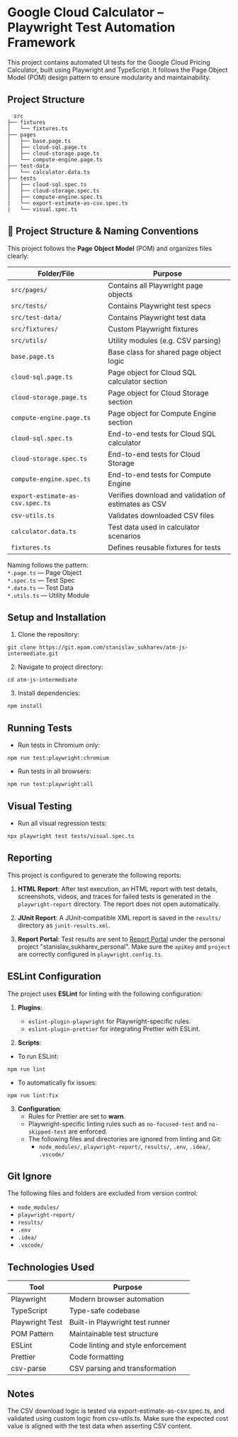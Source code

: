 # Google Cloud Calculator – Playwright Test Automation Framework
This project contains automated UI tests for the Google Cloud Pricing Calculator, built using Playwright and TypeScript.
It follows the Page Object Model (POM) design pattern to ensure modularity and maintainability.

## Project Structure

```
  src  
├── fixtures  
│   └── fixtures.ts  
├── pages  
│   ├── base.page.ts  
│   ├── cloud-sql.page.ts  
│   ├── cloud-storage.page.ts  
│   └── compute-engine.page.ts  
├── test-data  
│   └── calculator.data.ts  
├── tests  
│   ├── cloud-sql.spec.ts  
│   ├── cloud-storage.spec.ts  
│   ├── compute-engine.spec.ts  
|   └── export-estimate-as-csv.spec.ts 
|   └── visual.spec.ts
```
## 📁 Project Structure & Naming Conventions

This project follows the **Page Object Model** (POM) and organizes files clearly:

| Folder/File                     | Purpose                                      |
|--------------------------------|----------------------------------------------|
| `src/pages/`                   | Contains all Playwright page objects         |
| `src/tests/`                   | Contains Playwright test specs               |
| `src/test-data/`               | Contains Playwright test data                |
| `src/fixtures/`                | Custom Playwright fixtures                   |
| `src/utils/`                   | Utility modules (e.g. CSV parsing)           |
| `base.page.ts`                 | Base class for shared page object logic      |
| `cloud-sql.page.ts`            | Page object for Cloud SQL calculator section |
| `cloud-storage.page.ts`        | Page object for Cloud Storage section        |
| `compute-engine.page.ts`       | Page object for Compute Engine section       |
| `cloud-sql.spec.ts`            | End-to-end tests for Cloud SQL calculator    |
| `cloud-storage.spec.ts`        | End-to-end tests for Cloud Storage           |
| `compute-engine.spec.ts`       | End-to-end tests for Compute Engine          |
| `export-estimate-as-csv.spec.ts`| Verifies download and validation of estimates as CSV |
| `csv-utils.ts`                 | Validates downloaded CSV files               |
| `calculator.data.ts`           | Test data used in calculator scenarios       |
| `fixtures.ts`                  | Defines reusable fixtures for tests          |

Naming follows the pattern:  
`*.page.ts` — Page Object  
`*.spec.ts` — Test Spec  
`*.data.ts` — Test Data  
`*.utils.ts` — Utility Module

## Setup and Installation

1. Clone the repository:

`git clone https://git.epam.com/stanislav_sukharev/atm-js-intermediate.git`

2. Navigate to project directory:

`cd atm-js-intermediate`

3. Install dependencies:

`npm install`

## Running Tests

- Run tests in Chromium only:

`npm run test:playwright:chromium`

- Run tests in all browsers:

`npm run test:playwright:all`

## **Visual Testing**
- Run all visual regression tests:

`npx playwright test tests/visual.spec.ts`

## Reporting

This project is configured to generate the following reports:

1. **HTML Report**: After test execution, an HTML report with test details, screenshots, videos, and traces for failed tests is generated in the `playwright-report` directory. The report does not open automatically.

2. **JUnit Report**: A JUnit-compatible XML report is saved in the `results/` directory as `junit-results.xml`.

3. **Report Portal**: Test results are sent to [Report Portal](https://reportportal.epam.com) under the personal project "stanislav_sukharev_personal". Make sure the `apiKey` and `project` are correctly configured in `playwright.config.ts`.

## ESLint Configuration

The project uses **ESLint** for linting with the following configuration:

1. **Plugins**:
   - `eslint-plugin-playwright` for Playwright-specific rules.
   - `eslint-plugin-prettier` for integrating Prettier with ESLint.

2. **Scripts**:
- To run ESLint:
     
`npm run lint`
     
- To automatically fix issues:
    
`npm run lint:fix`


3. **Configuration**:
   - Rules for Prettier are set to **warn**.
   - Playwright-specific linting rules such as `no-focused-test` and `no-skipped-test` are enforced.
   - The following files and directories are ignored from linting and Git:
     - `node_modules/`, `playwright-report/`, `results/`, `.env`, `.idea/`, `.vscode/`

## Git Ignore

The following files and folders are excluded from version control:

- `node_modules/`
- `playwright-report/`
- `results/`
- `.env`
- `.idea/`
- `.vscode/`

## Technologies Used

| Tool             | Purpose                          |
|------------------|----------------------------------|
| Playwright       | Modern browser automation        |
| TypeScript       | Type-safe codebase               |
| Playwright Test  | Built-in Playwright test runner  |
| POM Pattern      | Maintainable test structure      |
| ESLint           | Code linting and style enforcement |
| Prettier         | Code formatting                  |
| csv-parse	       | CSV parsing and transformation   |

## Notes
The CSV download logic is tested via export-estimate-as-csv.spec.ts, and validated using custom logic from csv-utils.ts.
Make sure the expected cost value is aligned with the test data when asserting CSV content.